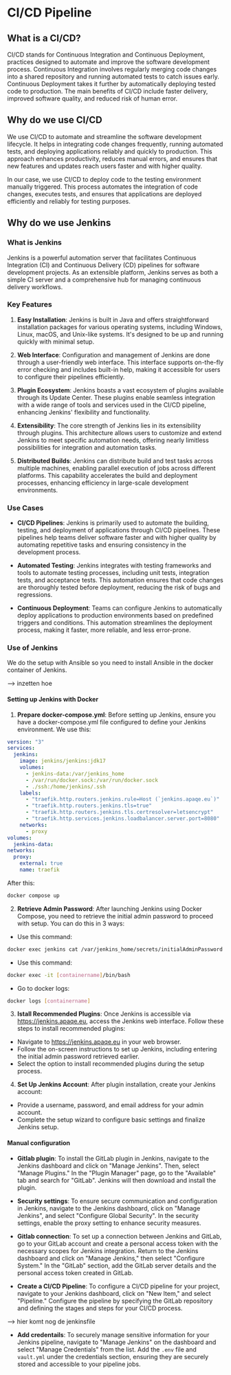 # CI/CD Pipeline
## What is a CI/CD? 
CI/CD stands for Continuous Integration and Continuous Deployment, practices designed to automate and improve the software development process. Continuous Integration involves regularly merging code changes into a shared repository and running automated tests to catch issues early. Continuous Deployment takes it further by automatically deploying tested code to production. The main benefits of CI/CD include faster delivery, improved software quality, and reduced risk of human error. 
## Why do we use CI/CD
We use CI/CD to automate and streamline the software development lifecycle. It helps in integrating code changes frequently, running automated tests, and deploying applications reliably and quickly to production. This approach enhances productivity, reduces manual errors, and ensures that new features and updates reach users faster and with higher quality.

In our case, we use CI/CD to deploy code to the testing environment manually triggered. This process automates the integration of code changes, executes tests, and ensures that applications are deployed efficiently and reliably for testing purposes.
## Why do we use Jenkins
### What is Jenkins

Jenkins is a powerful automation server that facilitates Continuous Integration (CI) and Continuous Delivery (CD) pipelines for software development projects. As an extensible platform, Jenkins serves as both a simple CI server and a comprehensive hub for managing continuous delivery workflows.

### Key Features

1. **Easy Installation**: Jenkins is built in Java and offers straightforward installation packages for various operating systems, including Windows, Linux, macOS, and Unix-like systems. It's designed to be up and running quickly with minimal setup.

2. **Web Interface**: Configuration and management of Jenkins are done through a user-friendly web interface. This interface supports on-the-fly error checking and includes built-in help, making it accessible for users to configure their pipelines efficiently.

3. **Plugin Ecosystem**: Jenkins boasts a vast ecosystem of plugins available through its Update Center. These plugins enable seamless integration with a wide range of tools and services used in the CI/CD pipeline, enhancing Jenkins' flexibility and functionality.

4. **Extensibility**: The core strength of Jenkins lies in its extensibility through plugins. This architecture allows users to customize and extend Jenkins to meet specific automation needs, offering nearly limitless possibilities for integration and automation tasks.

5. **Distributed Builds**: Jenkins can distribute build and test tasks across multiple machines, enabling parallel execution of jobs across different platforms. This capability accelerates the build and deployment processes, enhancing efficiency in large-scale development environments.

### Use Cases

- **CI/CD Pipelines**: Jenkins is primarily used to automate the building, testing, and deployment of applications through CI/CD pipelines. These pipelines help teams deliver software faster and with higher quality by automating repetitive tasks and ensuring consistency in the development process.

- **Automated Testing**: Jenkins integrates with testing frameworks and tools to automate testing processes, including unit tests, integration tests, and acceptance tests. This automation ensures that code changes are thoroughly tested before deployment, reducing the risk of bugs and regressions.

- **Continuous Deployment**: Teams can configure Jenkins to automatically deploy applications to production environments based on predefined triggers and conditions. This automation streamlines the deployment process, making it faster, more reliable, and less error-prone.

### Use of Jenkins 
We do the setup with Ansible so you need to install Ansible in the docker container of Jenkins. 

--> inzetten hoe 

#### Setting up Jenkins with Docker 

1. **Prepare docker-compose.yml**: Before setting up Jenkins, ensure you have a docker-compose.yml file configured to define your Jenkins environment. We use this: 

```yaml
version: "3"
services:
  jenkins:
    image: jenkins/jenkins:jdk17
    volumes:
      - jenkins-data:/var/jenkins_home
      - /var/run/docker.sock:/var/run/docker.sock
      - ./ssh:/home/jenkins/.ssh
    labels:
      - "traefik.http.routers.jenkins.rule=Host (`jenkins.apaqe.eu`)"
      - "traefik.http.routers.jenkins.tls=true"
      - "traefik.http.routers.jenkins.tls.certresolver=letsencrypt"
      - "traefik.http.services.jenkins.loadbalancer.server.port=8080"
    networks:
      - proxy
volumes:
  jenkins-data:
networks:
  proxy:
    external: true
    name: traefik 
```
After this: 
```bash
docker compose up
```

2. **Retrieve Admin Password**:
After launching Jenkins using Docker Compose, you need to retrieve the initial admin password to proceed with setup. 
You can do this in 3 ways: 
- Use this command: 
```bash
docker exec jenkins cat /var/jenkins_home/secrets/initialAdminPassword
```
- Use this  command:
```bash
docker exec -it [containername]/bin/bash
```
- Go to docker logs: 
```bash
docker logs [containername]
```
3. **Istall Recommended Plugins**:
Once Jenkins is accessible via https://jenkins.apaqe.eu, access the Jenkins web interface. Follow these steps to install recommended plugins:

- Navigate to https://jenkins.apaqe.eu in your web browser.
- Follow the on-screen instructions to set up Jenkins, including entering the initial admin password retrieved earlier.
- Select the option to install recommended plugins during the setup process.

4. **Set Up Jenkins Account**:
After plugin installation, create your Jenkins account:

- Provide a username, password, and email address for your admin account.
- Complete the setup wizard to configure basic settings and finalize Jenkins setup.

#### Manual configuration 
- **Gitlab plugin**: To install the GitLab plugin in Jenkins, navigate to the Jenkins dashboard and click on "Manage Jenkins". Then, select "Manage Plugins." In the "Plugin Manager" page, go to the "Available" tab and search for "GitLab". Jenkins will then download and install the plugin. 

- **Security settings**: To ensure secure communication and configuration in Jenkins, navigate to the Jenkins dashboard, click on "Manage Jenkins", and select "Configure Global Security". In the security settings, enable the proxy setting to enhance security measures.

- **Gitlab connection**: To set up a connection between Jenkins and GitLab, go to your GitLab account and create a personal access token with the necessary scopes for Jenkins integration. Return to the Jenkins dashboard and click on "Manage Jenkins," then select "Configure System." In the "GitLab" section, add the GitLab server details and the personal access token created in GitLab.

- **Create a CI/CD Pipeline**: To configure a CI/CD pipeline for your project, navigate to your Jenkins dashboard, click on "New Item," and select "Pipeline." Configure the pipeline by specifying the GitLab repository and defining the stages and steps for your CI/CD process.

--> hier komt nog de jenkinsfile

- **Add credentails**: To securely manage sensitive information for your Jenkins pipeline, navigate to "Manage Jenkins" on the dashboard and select "Manage Credentials" from the list. Add the `.env` file and `vault.yml` under the credentials section, ensuring they are securely stored and accessible to your pipeline jobs.


